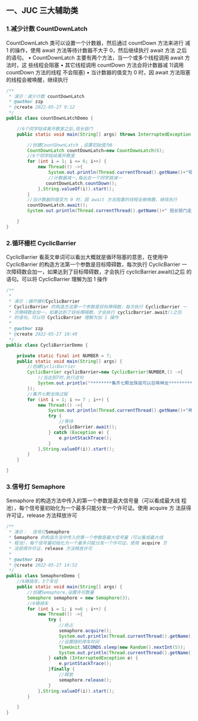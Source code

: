 ## 一、JUC 三大辅助类 

###  1.减少计数 CountDownLatch

CountDownLatch 类可以设置一个计数器，然后通过 countDown 方法来进行
减 1 的操作，使用 await 方法等待计数器不大于 0，然后继续执行 await 方法
之后的语句。 
• CountDownLatch 主要有两个方法，当一个或多个线程调用 await 方法时，这
些线程会阻塞 
• 其它线程调用 countDown 方法会将计数器减 1(调用 countDown 方法的线程
不会阻塞) 
• 当计数器的值变为 0 时，因 await 方法阻塞的线程会被唤醒，继续执行

```java
/**
 * 演示：减少计数 countDownLatch
 * @author zzp
 * @create 2022-05-27 9:12
 */
public class countDownLatchDemo {

    //6个同学陆续离开教室之后,班长锁门
    public static void main(String[] args) throws InterruptedException {

        //创建CountDownLatch ,设置初始值为6
        CountDownLatch countDownLatch=new CountDownLatch(6);
        //6个同学陆续离开教室
        for (int i = 1; i <= 6; i++) {
            new Thread(() ->{
                System.out.println(Thread.currentThread().getName()+"号同学离开了教室");
                //计数器减一,每出去一个同学就减一
               countDownLatch.countDown();
            },String.valueOf(i)).start();
        }
        //当计数器的值变为 0 时，因 await 方法阻塞的线程会被唤醒，继续执行
        countDownLatch.await();
        System.out.println(Thread.currentThread().getName()+" 班长锁门走人了");

    }
}
```

### 2.循环栅栏 CyclicBarrier

  CyclicBarrier 看英文单词可以看出大概就是循环阻塞的意思，在使用中
CyclicBarrier 的构造方法第一个参数是目标障碍数，每次执行 CyclicBarrier 一
次障碍数会加一，如果达到了目标障碍数，才会执行 cyclicBarrier.await()之后
的语句。可以将 CyclicBarrier 理解为加 1 操作 

```java
/**
 *
 * 演示 :循环栅栏CyclicBarrier
 * CyclicBarrier 的构造方法第一个参数是目标障碍数，每次执行 CyclicBarrier 一
 * 次障碍数会加一，如果达到了目标障碍数，才会执行 cyclicBarrier.await()之后
 * 的语句。可以将 CyclicBarrier 理解为加 1 操作
 *
 * @author zzp
 * @create 2022-05-27 10:49
 */
public class CycliBarrierDemo {

    private static final int NUMBER = 7;
    public static void main(String[] args) {
        //创建CyclicBarrier
        CyclicBarrier cyclicBarrier=new CyclicBarrier(NUMBER,() ->{
            //当达到7时,执行这句
            System.out.println("********集齐七颗龙珠就可以召唤神龙*********");
        });
        //集齐七颗龙珠过程
        for (int i = 1; i <= 7 ; i++) {
            new Thread(() ->{
                System.out.println(Thread.currentThread().getName()+"神龙被收集到了");
                try {
                    //等待
                    cyclicBarrier.await();
                } catch (Exception e) {
                    e.printStackTrace();
                }
            },String.valueOf(i)).start();
        }
    }

}
```

### 3.信号灯 Semaphore

Semaphore 的构造方法中传入的第一个参数是最大信号量（可以看成最大线
程池），每个信号量初始化为一个最多只能分发一个许可证。使用 acquire 方
法获得许可证，release 方法释放许可

```java
/**
 * 演示：  信号灯Semaphore
 * Semaphore 的构造方法中传入的第一个参数是最大信号量（可以看成最大线
 * 程池），每个信号量初始化为一个最多只能分发一个许可证。使用 acquire 方
 * 法获得许可证，release 方法释放许可
 *
 * @author zzp
 * @create 2022-05-27 14:52
 */
public class SemaphoreDemo {
    //6辆骑车，3个车位
    public static void main(String[] args) {
        //创建Semaphore,设置许可数量
        Semaphore semaphore = new Semaphore(3);
        //6辆骑车
        for (int i = 1; i <=6 ; i++) {
            new Thread(() ->{
                try {
                    //抢占
                    semaphore.acquire();
                    System.out.println(Thread.currentThread().getName()+"抢到车位了");
                    //设置随机停车时间
                    TimeUnit.SECONDS.sleep(new Random().nextInt(5));
                    System.out.println(Thread.currentThread().getName()+"------------离开了车位");
                } catch (InterruptedException e) {
                    e.printStackTrace();
                }finally {
                    //释放
                    semaphore.release();
                }
            },String.valueOf(i)).start();
        }

    }
}

```

